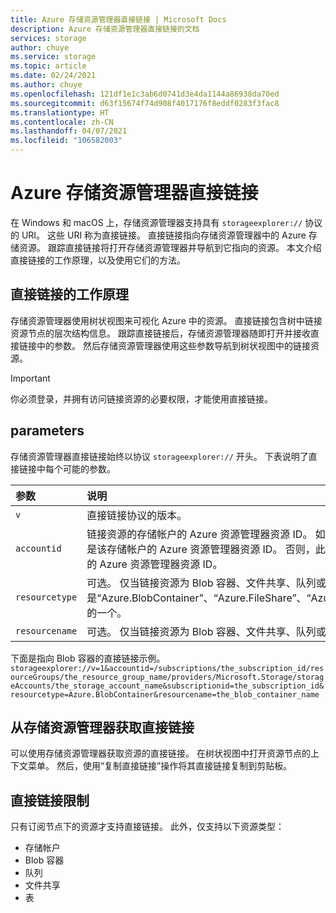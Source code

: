 ```yaml
---
title: Azure 存储资源管理器直接链接 | Microsoft Docs
description: Azure 存储资源管理器直接链接的文档
services: storage
author: chuye
ms.service: storage
ms.topic: article
ms.date: 02/24/2021
ms.author: chuye
ms.openlocfilehash: 121df1e1c3ab6d0741d3e4da1144a86938da70ed
ms.sourcegitcommit: d63f15674f74d908f4017176f8eddf0283f3fac8
ms.translationtype: HT
ms.contentlocale: zh-CN
ms.lasthandoff: 04/07/2021
ms.locfileid: "106582003"
---
```

# <a name="azure-storage-explorer-direct-link"></a>Azure 存储资源管理器直接链接

在 Windows 和 macOS 上，存储资源管理器支持具有 `storageexplorer://` 协议的 URI。 这些 URI 称为直接链接。 直接链接指向存储资源管理器中的 Azure 存储资源。 跟踪直接链接将打开存储资源管理器并导航到它指向的资源。 本文介绍直接链接的工作原理，以及使用它们的方法。

## <a name="how-direct-links-work"></a>直接链接的工作原理

存储资源管理器使用树状视图来可视化 Azure 中的资源。 直接链接包含树中链接资源节点的层次结构信息。 跟踪直接链接后，存储资源管理器随即打开并接收直接链接中的参数。 然后存储资源管理器使用这些参数导航到树状视图中的链接资源。

> [!IMPORTANT]
> 你必须登录，并拥有访问链接资源的必要权限，才能使用直接链接。

## <a name="parameters"></a>parameters

存储资源管理器直接链接始终以协议 `storageexplorer://` 开头。 下表说明了直接链接中每个可能的参数。

参数 | 说明
:---------| :---------
`v`         | 直接链接协议的版本。
`accountid` | 链接资源的存储帐户的 Azure 资源管理器资源 ID。 如果链接资源是存储帐户，此 ID 将是该存储帐户的 Azure 资源管理器资源 ID。 否则，此 ID 将是链接资源所属的存储帐户的 Azure 资源管理器资源 ID。
`resourcetype` | 可选。 仅当链接资源为 Blob 容器、文件共享、队列或表时使用。 必须是“Azure.BlobContainer”、“Azure.FileShare”、“Azure.Queue”、“Azure.FileShare”中的一个。
`resourcename` | 可选。 仅当链接资源为 Blob 容器、文件共享、队列或表时使用。 链接资源的名称。

下面是指向 Blob 容器的直接链接示例。 
`storageexplorer://v=1&accountid=/subscriptions/the_subscription_id/resourceGroups/the_resource_group_name/providers/Microsoft.Storage/storageAccounts/the_storage_account_name&subscriptionid=the_subscription_id&resourcetype=Azure.BlobContainer&resourcename=the_blob_container_name`

## <a name="get-a-direct-link-from-storage-explorer"></a>从存储资源管理器获取直接链接

可以使用存储资源管理器获取资源的直接链接。 在树状视图中打开资源节点的上下文菜单。 然后，使用“复制直接链接”操作将其直接链接复制到剪贴板。

## <a name="direct-link-limitations"></a>直接链接限制

只有订阅节点下的资源才支持直接链接。 此外，仅支持以下资源类型：

- 存储帐户
- Blob 容器
- 队列
- 文件共享
- 表
